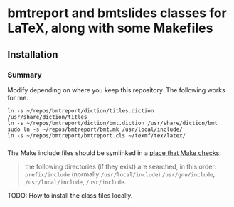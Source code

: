 # bmtreport and bmtslides classes for LaTeX, along with some Makefiles

## Installation

### Summary

Modify depending on where you keep this repository. The following works for me.

```
ln -s ~/repos/bmtreport/diction/titles.diction /usr/share/diction/titles
ln -s ~/repos/bmtreport/diction/bmt.diction /usr/share/diction/bmt
sudo ln -s ~/repos/bmtreport/bmt.mk /usr/local/include/
ln -s ~/repos/bmtreport/bmtreport.cls ~/texmf/tex/latex/
```

###

The Make include files should be symlinked in a [place that Make checks](https://www.gnu.org/software/make/manual/html_node/Include.html):

> the following directories (if they exist) are searched, in this order: `prefix/include` (normally `/usr/local/include`) `/usr/gnu/include`, `/usr/local/include`, `/usr/include`. 

TODO: How to install the class files locally.

